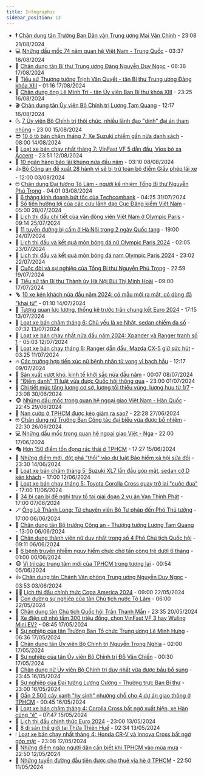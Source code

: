 ```yaml
---
title: Infographic
sidebar_position: 13
---
```


<!-- dantri-infographic:START -->
- 🕴 [Chân dung tân Trưởng Ban Dân vận Trung ương Mai Văn Chính](https://dantri.com.vn/xa-hoi/chan-dung-tan-truong-ban-dan-van-trung-uong-mai-van-chinh-20240817161535325.htm) - 23:08 21/08/2024
- 💻 [Những dấu mốc 74 năm quan hệ Việt Nam - Trung Quốc](https://dantri.com.vn/xa-hoi/nhung-dau-moc-74-nam-quan-he-viet-nam-trung-quoc-20240817225820273.htm) - 03:37 18/08/2024
- 🗽 [Chân dung tân Bí thư Trung ương Đảng Nguyễn Duy Ngọc](https://dantri.com.vn/xa-hoi/chan-dung-tan-bi-thu-trung-uong-dang-nguyen-duy-ngoc-20240816190214734.htm) - 06:36 17/08/2024
- 👺 [Tiểu sử Thượng tướng Trịnh Văn Quyết - tân Bí thư Trung ương Đảng khóa XIII](https://dantri.com.vn/xa-hoi/tieu-su-thuong-tuong-trinh-van-quyet-tan-bi-thu-trung-uong-dang-khoa-xiii-20240816115044905.htm) - 01:16 17/08/2024
- 🤠 [Chân dung ông Lê Minh Trí - tân Ủy viên Ban Bí thư khóa XIII](https://dantri.com.vn/xa-hoi/chan-dung-ong-le-minh-tri-tan-uy-vien-ban-bi-thu-khoa-xiii-20240816114339240.htm) - 23:25 16/08/2024
- 🎬 [Chân dung tân Ủy viên Bộ Chính trị Lương Tam Quang](https://dantri.com.vn/xa-hoi/chan-dung-tan-uy-vien-bo-chinh-tri-luong-tam-quang-20240815185324856.htm) - 12:17 16/08/2024
- 🌜 [7 Ủy viên Bộ Chính trị thôi chức, nhiều lãnh đạo &quot;dính&quot; đại án tham nhũng](https://dantri.com.vn/xa-hoi/7-uy-vien-bo-chinh-tri-thoi-chuc-nhieu-lanh-dao-dinh-dai-an-tham-nhung-20240815183359918.htm) - 23:00 15/08/2024
- 😎 [10 ô tô bán chậm tháng 7: Xe Suzuki chiếm gần nửa danh sách](https://dantri.com.vn/o-to-xe-may/10-o-to-ban-cham-thang-7-xe-suzuki-chiem-gan-nua-danh-sach-20240814120606916.htm) - 08:00 14/08/2024
- 💪 [Loạt xe bán chạy nhất tháng 7: VinFast VF 5 dẫn đầu, Vios bỏ xa Accent](https://dantri.com.vn/o-to-xe-may/loat-xe-ban-chay-nhat-thang-7-vinfast-vf-5-dan-dau-vios-bo-xa-accent-20240812234006980.htm) - 23:51 12/08/2024
- 💫 [10 ngân hàng báo lãi khủng nửa đầu năm](https://dantri.com.vn/kinh-doanh/10-ngan-hang-bao-lai-khung-nua-dau-nam-20240808093445656.htm) - 03:10 08/08/2024
- 👍 [Bộ Công an đề xuất 28 hành vi sẽ bị trừ toàn bộ điểm Giấy phép lái xe](https://dantri.com.vn/phap-luat/bo-cong-an-de-xuat-28-hanh-vi-se-bi-tru-toan-bo-diem-giay-phep-lai-xe-20240803172539878.htm) - 12:00 03/08/2024
- 🤓 [Chân dung Đại tướng Tô Lâm - người kế nhiệm Tổng Bí thư Nguyễn Phú Trọng](https://dantri.com.vn/xa-hoi/chan-dung-dai-tuong-to-lam-nguoi-ke-nhiem-tong-bi-thu-nguyen-phu-trong-20240802183721731.htm) - 04:01 03/08/2024
- 💼 [6 tháng kinh doanh bứt tốc của Techcombank](https://dantri.com.vn/kinh-doanh/6-thang-kinh-doanh-but-toc-cua-techcombank-20240731111048897.htm) - 04:25 31/07/2024
- 🤗 [Số tiền hưởng lợi của các cựu lãnh đạo Cục Đăng kiểm Việt Nam](https://dantri.com.vn/phap-luat/so-tien-huong-loi-cua-cac-cuu-lanh-dao-cuc-dang-kiem-viet-nam-20240716194311770.htm) - 05:00 28/07/2024
- 🦒 [Lịch thi đấu chi tiết của vận động viên Việt Nam ở Olympic Paris](https://dantri.com.vn/the-thao/lich-thi-dau-chi-tiet-cua-van-dong-vien-viet-nam-o-olympic-paris-20240725161428408.htm) - 09:14 25/07/2024
- 🦄 [11 tuyến đường bị cấm ở Hà Nội trong 2 ngày Quốc tang](https://dantri.com.vn/xa-hoi/11-tuyen-duong-bi-cam-o-ha-noi-trong-2-ngay-quoc-tang-20240724184454932.htm) - 19:00 24/07/2024
- 🦣 [Lịch thi đấu và kết quả môn bóng đá nữ Olympic Paris 2024](https://dantri.com.vn/the-thao/lich-thi-dau-va-ket-qua-mon-bong-da-nu-olympic-paris-2024-20240723090521119.htm) - 02:05 23/07/2024
- 🤭 [Lịch thi đấu và kết quả môn bóng đá nam Olympic Paris 2024](https://dantri.com.vn/the-thao/lich-thi-dau-va-ket-qua-mon-bong-da-nam-olympic-paris-2024-20240722224320515.htm) - 23:02 22/07/2024
- 🦏 [Cuộc đời và sự nghiệp của Tổng Bí thư Nguyễn Phú Trọng](https://dantri.com.vn/xa-hoi/cuoc-doi-va-su-nghiep-cua-tong-bi-thu-nguyen-phu-trong-20240719210229936.htm) - 22:59 19/07/2024
- 🗽 [Tiểu sử tân Bí thư Thành ủy Hà Nội Bùi Thị Minh Hoài](https://dantri.com.vn/xa-hoi/tieu-su-tan-bi-thu-thanh-uy-ha-noi-bui-thi-minh-hoai-20240717103508233.htm) - 09:00 17/07/2024
- 🪜 [10 xe kén khách nửa đầu năm 2024: có mẫu mới ra mắt, có dòng đã &quot;khai tử&quot;](https://dantri.com.vn/o-to-xe-may/10-xe-ken-khach-nua-dau-nam-2024-co-mau-moi-ra-mat-co-dong-da-khai-tu-20240713121529704.htm) - 01:10 14/07/2024
- 💼 [Tương quan lực lượng, thống kê trước trận chung kết Euro 2024](https://dantri.com.vn/the-thao/tuong-quan-luc-luong-thong-ke-truoc-tran-chung-ket-euro-2024-20240712182403877.htm) - 17:15 13/07/2024
- 💪 [Loạt xe bán chậm tháng 6: Chủ yếu là xe Nhật, sedan chiếm đa số](https://dantri.com.vn/o-to-xe-may/loat-xe-ban-cham-thang-6-chu-yeu-la-xe-nhat-sedan-chiem-da-so-20240713103444006.htm) - 07:32 13/07/2024
- 🐘 [Loạt xe bán chạy nhất nửa đầu năm 2024: Xpander và Ranger tranh số 1](https://dantri.com.vn/o-to-xe-may/loat-xe-ban-chay-nhat-nua-dau-nam-2024-xpander-va-ranger-tranh-so-1-20240712020642406.htm) - 05:03 12/07/2024
- 💃 [Loạt xe bán chạy tháng 6: Ranger dẫn đầu, Mazda CX-5 giữ sức hút](https://dantri.com.vn/o-to-xe-may/loat-xe-ban-chay-thang-6-ranger-dan-dau-mazda-cx-5-giu-suc-hut-20240711092251389.htm) - 03:25 11/07/2024
- 🔥 [Các trường hợp tiếp xúc nữ bệnh nhân tử vong vì bạch hầu](https://dantri.com.vn/suc-khoe/cac-truong-hop-tiep-xuc-nu-benh-nhan-tu-vong-vi-bach-hau-20240709163758026.htm) - 12:17 09/07/2024
- 🌁 [Sản xuất vượt khó, kinh tế khởi sắc nửa đầu năm](https://dantri.com.vn/kinh-doanh/san-xuat-vuot-kho-kinh-te-khoi-sac-nua-dau-nam-20240705222947999.htm) - 00:07 08/07/2024
- 🧐 [&quot;Điểm danh&quot; 11 luật vừa được Quốc hội thông qua](https://dantri.com.vn/xa-hoi/diem-danh-11-luat-vua-duoc-quoc-hoi-thong-qua-20240701171227909.htm) - 23:00 01/07/2024
- 🧐 [Chi tiết mức tăng lương cơ sở, lương tối thiểu vùng, lương hưu từ 1/7](https://dantri.com.vn/lao-dong-viec-lam/chi-tiet-muc-tang-luong-co-so-luong-toi-thieu-vung-luong-huu-tu-17-20240629202923775.htm) - 23:08 30/06/2024
- 🐵 [Những dấu mốc trong quan hệ ngoại giao Việt Nam - Hàn Quốc](https://dantri.com.vn/xa-hoi/nhung-dau-moc-trong-quan-he-ngoai-giao-viet-nam-han-quoc-20240629230851050.htm) - 22:45 29/06/2024
- 🫶 [Nạn cướp ở TPHCM được kéo giảm ra sao?](https://dantri.com.vn/phap-luat/nan-cuop-o-tphcm-duoc-keo-giam-ra-sao-20240627211726678.htm) - 22:28 27/06/2024
- 🤓 [Chân dung nữ Trưởng Ban Công tác đại biểu vừa được bổ nhiệm](https://dantri.com.vn/xa-hoi/chan-dung-nu-truong-ban-cong-tac-dai-bieu-vua-duoc-bo-nhiem-20240626222843251.htm) - 22:30 26/06/2024
- 💻 [Những dấu mốc trong quan hệ ngoại giao Việt - Nga](https://dantri.com.vn/xa-hoi/nhung-dau-moc-trong-quan-he-ngoai-giao-viet-nga-20240617142915876.htm) - 22:00 17/06/2024
- 🎭 [Hơn 150 điểm tồn đọng rác thải ở TPHCM](https://dantri.com.vn/xa-hoi/hon-150-diem-ton-dong-rac-thai-o-tphcm-20240615150924105.htm) - 17:27 15/06/2024
- 🥰 [Những điểm mới, đột phá &quot;thổi&quot; vào dự luật Bảo hiểm xã hội sửa đổi](https://dantri.com.vn/an-sinh/nhung-diem-moi-dot-pha-thoi-vao-du-luat-bao-hiem-xa-hoi-sua-doi-20240614213349195.htm) - 23:30 14/06/2024
- 🐲 [Loạt xe bán chậm tháng 5: Suzuki XL7 lần đầu góp mặt, sedan cỡ D kén khách](https://dantri.com.vn/o-to-xe-may/loat-xe-ban-cham-thang-5-suzuki-xl7-lan-dau-gop-mat-sedan-co-d-ken-khach-20240611225707912.htm) - 17:00 12/06/2024
- 🧰 [Loạt xe bán chạy tháng 5: Toyota Corolla Cross quay trở lại &quot;cuộc đua&quot;](https://dantri.com.vn/o-to-xe-may/loat-xe-ban-chay-thang-5-toyota-corolla-cross-quay-tro-lai-cuoc-dua-20240611221241010.htm) - 17:00 11/06/2024
- 🤩 [34 bị can bị đề nghị truy tố tại giai đoạn 2 vụ án Vạn Thịnh Phát](https://dantri.com.vn/phap-luat/34-bi-can-bi-de-nghi-truy-to-tai-giai-doan-2-vu-an-van-thinh-phat-20240607174827185.htm) - 17:00 07/06/2024
- 🪄 [Ông Lê Thành Long: Từ chuyên viên Bộ Tư pháp đến Phó Thủ tướng](https://dantri.com.vn/xa-hoi/ong-le-thanh-long-tu-chuyen-vien-bo-tu-phap-den-pho-thu-tuong-20240603222057447.htm) - 17:00 06/06/2024
- 🎃 [Chân dung tân Bộ trưởng Công an - Thượng tướng Lương Tam Quang](https://dantri.com.vn/xa-hoi/chan-dung-tan-bo-truong-cong-an-thuong-tuong-luong-tam-quang-20240604181139863.htm) - 13:00 06/06/2024
- 🎃 [Chân dung thành viên nữ duy nhất trong số 4 Phó Chủ tịch Quốc hội](https://dantri.com.vn/xa-hoi/chan-dung-thanh-vien-nu-duy-nhat-trong-so-4-pho-chu-tich-quoc-hoi-20240604193735055.htm) - 09:11 06/06/2024
- 🧰 [6 bệnh truyền nhiễm nguy hiểm chực chờ tấn công trẻ dưới 6 tháng](https://dantri.com.vn/suc-khoe/6-benh-truyen-nhiem-nguy-hiem-chuc-cho-tan-cong-tre-duoi-6-thang-20240605223623072.htm) - 01:00 06/06/2024
- 🐵 [Vị trí các trung tâm mới của TPHCM trong tương lai](https://dantri.com.vn/xa-hoi/vi-tri-cac-trung-tam-moi-cua-tphcm-trong-tuong-lai-20240604210312380.htm) - 00:54 05/06/2024
- 👍 [Chân dung tân Chánh Văn phòng Trung ương Nguyễn Duy Ngọc](https://dantri.com.vn/xa-hoi/chan-dung-tan-chanh-van-phong-trung-uong-nguyen-duy-ngoc-20240526093059743.htm) - 03:53 03/06/2024
- 👨‍🏫 [Lịch thi đấu chính thức Copa America 2024](https://dantri.com.vn/the-thao/lich-thi-dau-chinh-thuc-copa-america-2024-20240521152651735.htm) - 09:00 22/05/2024
- 🦄 [Con đường sự nghiệp của tân Chủ tịch nước Tô Lâm](https://dantri.com.vn/xa-hoi/con-duong-su-nghiep-cua-tan-chu-tich-nuoc-to-lam-20240518192842088.htm) - 06:00 22/05/2024
- 💯 [Chân dung tân Chủ tịch Quốc hội Trần Thanh Mẫn](https://dantri.com.vn/xa-hoi/chan-dung-tan-chu-tich-quoc-hoi-tran-thanh-man-20240518192228356.htm) - 23:35 20/05/2024
- 🧐 [Xe điện cỡ nhỏ tầm 300 triệu đồng, chọn VinFast VF 3 hay Wuling Mini EV?](https://dantri.com.vn/o-to-xe-may/xe-dien-co-nho-tam-300-trieu-dong-chon-vinfast-vf-3-hay-wuling-mini-ev-20240517140725606.htm) - 08:45 17/05/2024
- 🎉 [Sự nghiệp của tân Trưởng Ban Tổ chức Trung ương Lê Minh Hưng](https://dantri.com.vn/xa-hoi/su-nghiep-cua-tan-truong-ban-to-chuc-trung-uong-le-minh-hung-20240513205043781.htm) - 06:36 17/05/2024
- 🤗 [Chân dung tân Ủy viên Bộ Chính trị Nguyễn Trọng Nghĩa](https://dantri.com.vn/xa-hoi/chan-dung-tan-uy-vien-bo-chinh-tri-nguyen-trong-nghia-20240516225444885.htm) - 02:00 17/05/2024
- 🦒 [Sự nghiệp của tân Ủy viên Bộ Chính trị Đỗ Văn Chiến](https://dantri.com.vn/xa-hoi/su-nghiep-cua-tan-uy-vien-bo-chinh-tri-do-van-chien-20240516224735258.htm) - 00:30 17/05/2024
- 🚀 [Chân dung nữ Ủy viên Bộ Chính trị duy nhất vừa được bầu bổ sung](https://dantri.com.vn/xa-hoi/chan-dung-nu-uy-vien-bo-chinh-tri-duy-nhat-vua-duoc-bau-bo-sung-20240516183740149.htm) - 23:45 16/05/2024
- 🎃 [Sự nghiệp của Đại tướng Lương Cường - Thường trực Ban Bí thư](https://dantri.com.vn/xa-hoi/su-nghiep-cua-dai-tuong-luong-cuong-thuong-truc-ban-bi-thu-20240516190249572.htm) - 23:00 16/05/2024
- 🦩 [Gần 2.500 cây xanh &quot;hy sinh&quot; nhường chỗ cho 4 dự án giao thông ở TPHCM](https://dantri.com.vn/xa-hoi/gan-2500-cay-xanh-hy-sinh-nhuong-cho-cho-4-du-an-giao-thong-o-tphcm-20240515210730065.htm) - 00:45 16/05/2024
- 🥷 [Loạt xe bán chậm tháng 4: Corolla Cross bất ngờ xuất hiện, xe Hàn cũng &quot;ế&quot;](https://dantri.com.vn/o-to-xe-may/loat-xe-ban-cham-thang-4-corolla-cross-bat-ngo-xuat-hien-xe-han-cung-e-20240515121505120.htm) - 07:47 15/05/2024
- 🐲 [Lịch thi đấu chính thức Euro 2024](https://dantri.com.vn/the-thao/lich-thi-dau-chinh-thuc-euro-2024-20240513170207358.htm) - 23:00 13/05/2024
- 🐎 [8 di sản thế giới tại Thừa Thiên Huế](https://dantri.com.vn/van-hoa/8-di-san-the-gioi-tai-thua-thien-hue-20240512185623326.htm) - 02:34 13/05/2024
- 🕯 [Loạt xe bán chạy nhất tháng 4: Honda CR-V và Innova Cross bất ngờ góp mặt](https://dantri.com.vn/o-to-xe-may/loat-xe-ban-chay-nhat-thang-4-honda-cr-v-va-innova-cross-bat-ngo-gop-mat-20240512145038014.htm) - 23:08 12/05/2024
- 👹 [Những điểm ngập người dân cần biết khi TPHCM vào mùa mưa](https://dantri.com.vn/xa-hoi/nhung-diem-ngap-nguoi-dan-can-biet-khi-tphcm-vao-mua-mua-20240511213936591.htm) - 22:50 12/05/2024
- 🤗 [Những tuyến đường đầu tiên được cho thuê vỉa hè ở TPHCM](https://dantri.com.vn/xa-hoi/nhung-tuyen-duong-dau-tien-duoc-cho-thue-via-he-o-tphcm-20240511210016740.htm) - 22:50 11/05/2024<!-- dantri-infographic:END -->
